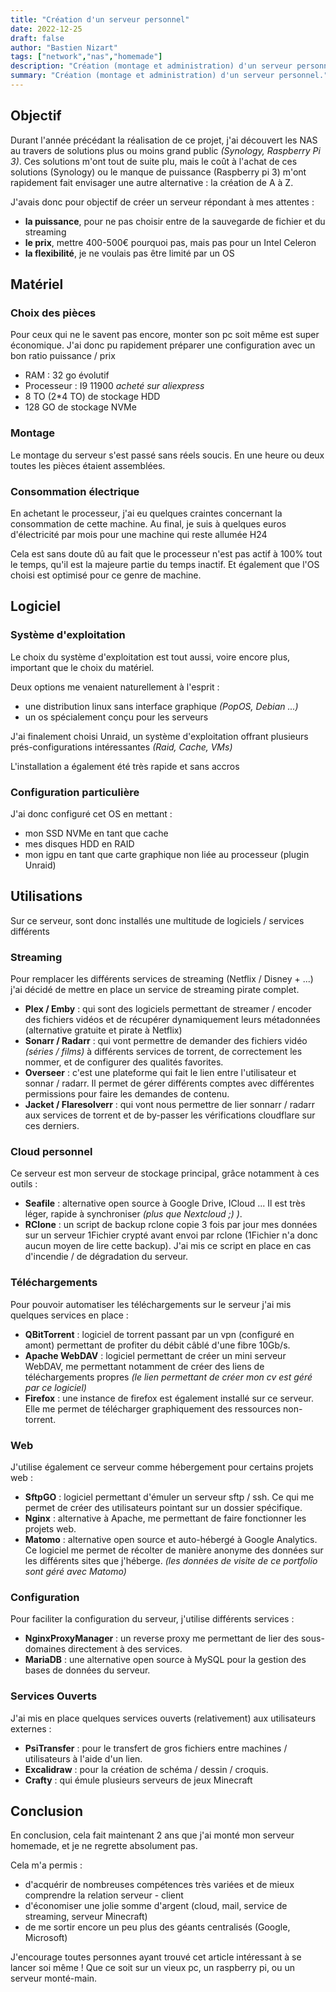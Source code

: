 ```yaml
---
title: "Création d'un serveur personnel"
date: 2022-12-25
draft: false
author: "Bastien Nizart"
tags: ["network","nas","homemade"]
description: "Création (montage et administration) d'un serveur personnel."
summary: "Création (montage et administration) d'un serveur personnel."
---
```


## Objectif

Durant l'année précédant la réalisation de ce projet, j'ai découvert les NAS au travers de solutions plus ou moins grand public *(Synology, Raspberry Pi 3)*. Ces solutions m'ont tout de suite plu, mais le coût à l'achat de ces solutions (Synology) ou le manque de puissance (Raspberry pi 3) m'ont rapidement fait envisager une autre alternative : la création de A à Z.

J'avais donc pour objectif de créer un serveur répondant à mes attentes : 
* **la puissance**, pour ne pas choisir entre de la sauvegarde de fichier et du streaming
* **le prix**, mettre 400-500€ pourquoi pas, mais pas pour un Intel Celeron
* **la flexibilité**, je ne voulais pas être limité par un OS

## Matériel

### Choix des pièces

Pour ceux qui ne le savent pas encore, monter son pc soit même est super économique. 
J'ai donc pu rapidement préparer une configuration avec un bon ratio puissance / prix

* RAM : 32 go évolutif
* Processeur : I9 11900 *acheté sur aliexpress*
* 8 TO (2*4 TO) de stockage HDD 
* 128 GO de stockage NVMe

### Montage 

Le montage du serveur s'est passé sans réels soucis.
En une heure ou deux toutes les pièces étaient assemblées.

### Consommation électrique

En achetant le processeur, j'ai eu quelques craintes concernant la consommation de cette machine.
Au final, je suis à quelques euros d'électricité par mois pour une machine qui reste allumée H24

Cela est sans doute dû au fait que le processeur n'est pas actif à 100% tout le temps, qu'il est la majeure partie du temps inactif. Et également que l'OS choisi est optimisé pour ce genre de machine.

## Logiciel

### Système d'exploitation

Le choix du système d'exploitation est tout aussi, voire encore plus, important que le choix du matériel. 

Deux options me venaient naturellement à l'esprit : 
- une distribution linux sans interface graphique *(PopOS, Debian ...)*
- un os spécialement conçu pour les serveurs

J'ai finalement choisi Unraid, un système d'exploitation offrant plusieurs prés-configurations intéressantes *(Raid, Cache, VMs)*

L'installation a également été très rapide et sans accros

### Configuration particulière

J'ai donc configuré cet OS en mettant :

- mon SSD NVMe en tant que cache 
- mes disques HDD en RAID
- mon igpu en tant que carte graphique non liée au processeur (plugin Unraid)

## Utilisations

Sur ce serveur, sont donc installés une multitude de logiciels / services différents

### Streaming

Pour remplacer les différents services de streaming (Netflix / Disney + ...) j'ai décidé de mettre en place un service de streaming pirate complet.

* **Plex / Emby** : qui sont des logiciels permettant de streamer / encoder des fichiers vidéos et de récupérer dynamiquement leurs métadonnées (alternative gratuite et pirate à Netflix)
* **Sonarr / Radarr** : qui vont permettre de demander des fichiers vidéo *(séries / films)* à différents services de torrent, de correctement les nommer, et de configurer des qualités favorites.
* **Overseer** : c'est une plateforme qui fait le lien entre l'utilisateur et sonnar / radarr. Il permet de gérer différents comptes avec différentes permissions pour faire les demandes de contenu.
* **Jacket / Flaresolverr** : qui vont nous permettre de lier sonnarr / radarr aux services de torrent et de by-passer les vérifications cloudflare sur ces derniers.

### Cloud personnel

Ce serveur est mon serveur de stockage principal, grâce notamment à ces outils :

* **Seafile** : alternative open source à Google Drive, ICloud ... Il est très léger, rapide à synchroniser *(plus que Nextcloud ;) )*.
* **RClone** : un script de backup rclone copie 3 fois par jour mes données sur un serveur 1Fichier crypté avant envoi par rclone (1Fichier n'a donc aucun moyen de lire cette backup). J'ai mis ce script en place en cas d'incendie / de dégradation du serveur.

### Téléchargements

Pour pouvoir automatiser les téléchargements sur le serveur j'ai mis quelques services en place :

* **QBitTorrent** : logiciel de torrent passant par un vpn (configuré en amont) permettant de profiter du débit câblé d'une fibre 10Gb/s.
* **Apache WebDAV** : logiciel permettant de créer un mini serveur WebDAV, me permettant notamment de créer des liens de téléchargements propres *(le lien permettant de créer mon cv est géré par ce logiciel)*
* **Firefox** : une instance de firefox est également installé sur ce serveur. Elle me permet de télécharger graphiquement des ressources non-torrent.

### Web

J'utilise également ce serveur comme hébergement pour certains projets web :

* **SftpGO** : logiciel permettant d'émuler un serveur sftp / ssh. Ce qui me permet de créer des utilisateurs pointant sur un dossier spécifique.
* **Nginx** : alternative à Apache, me permettant de faire fonctionner les projets web.
* **Matomo** : alternative open source et auto-hébergé à Google Analytics. Ce logiciel me permet de récolter de manière anonyme des données sur les différents sites que j'héberge. *(les données de visite de ce portfolio sont géré avec Matomo)* 

### Configuration

Pour faciliter la configuration du serveur, j'utilise différents services :
* **NginxProxyManager** : un reverse proxy me permettant de lier des sous-domaines directement à des services.
* **MariaDB** : une alternative open source à MySQL pour la gestion des bases de données du serveur.

### Services Ouverts

J'ai mis en place quelques services ouverts (relativement) aux utilisateurs externes :

* **PsiTransfer** : pour le transfert de gros fichiers entre machines / utilisateurs à l'aide d'un lien.
* **Excalidraw** : pour la création de schéma / dessin / croquis.
* **Crafty** : qui émule plusieurs serveurs de jeux Minecraft

## Conclusion 

En conclusion, cela fait maintenant 2 ans que j'ai monté mon serveur homemade, et je ne regrette absolument pas. 

Cela m'a permis : 

* d'acquérir de nombreuses compétences très variées et de mieux comprendre la relation serveur - client
* d'économiser une jolie somme d'argent (cloud, mail, service de streaming, serveur Minecraft)
* de me sortir encore un peu plus des géants centralisés (Google, Microsoft)

J'encourage toutes personnes ayant trouvé cet article intéressant à se lancer soi même ! Que ce soit sur un vieux pc, un raspberry pi, ou un serveur monté-main. 


